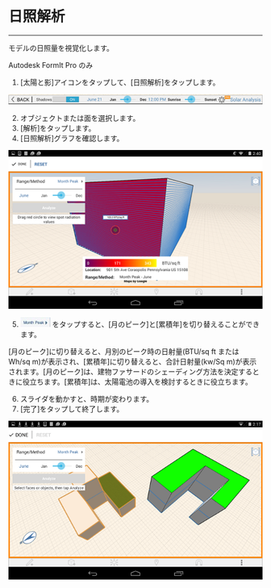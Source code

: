 

# 日照解析

---

モデルの日照量を視覚化します。

Autodesk FormIt Pro のみ

1. [太陽と影]アイコンをタップして、[日照解析]をタップします。

![](Images/GUID-8EBAC0F5-F5E0-478A-AFD1-BBA7D9A8F613-low.png)

2. オブジェクトまたは面を選択します。
3. [解析]をタップします。
4. [日照解析]グラフを確認します。

![](Images/GUID-AF2806F0-3957-472A-979C-1235E1403684-low.png)

5. ![](Images/GUID-031D977C-EEAA-44AD-B73D-19FB4A2C0117-low.jpg) をタップすると、[月のピーク]と[累積年]を切り替えることができます。

[月のピーク]に切り替えると、月別のピーク時の日射量(BTU/sq ft または Wh/sq m)が表示され、[累積年]に切り替えると、合計日射量(kw/Sq m)が表示されます。[月のピーク]は、建物ファサードのシェーディング方法を決定するときに役立ちます。[累積年]は、太陽電池の導入を検討するときに役立ちます。

6. スライダを動かすと、時期が変わります。
7. [完了]をタップして終了します。

![](Images/GUID-B7AFB8B3-8686-4FBE-A24D-366FCEAE4114-low.png)

